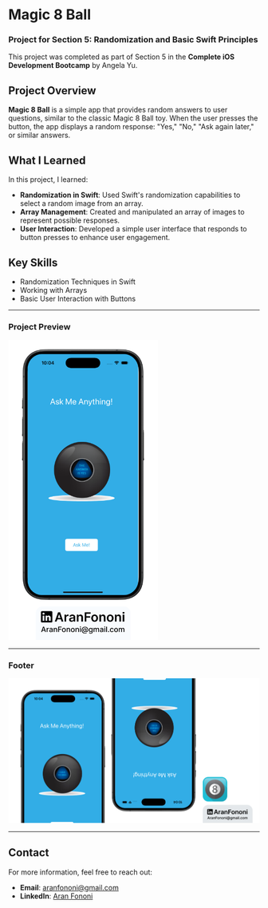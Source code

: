 # Magic 8 Ball

### Project for Section 5: **Randomization and Basic Swift Principles**  
This project was completed as part of Section 5 in the **Complete iOS Development Bootcamp** by Angela Yu.

## Project Overview
**Magic 8 Ball** is a simple app that provides random answers to user questions, similar to the classic Magic 8 Ball toy. When the user presses the button, the app displays a random response: "Yes," "No," "Ask again later," or similar answers.

## What I Learned
In this project, I learned:
- **Randomization in Swift**: Used Swift's randomization capabilities to select a random image from an array.
- **Array Management**: Created and manipulated an array of images to represent possible responses.
- **User Interaction**: Developed a simple user interface that responds to button presses to enhance user engagement.

## Key Skills
- Randomization Techniques in Swift
- Working with Arrays
- Basic User Interaction with Buttons

---

### Project Preview
<img src="./Documents/Readme.png" alt="Magic 8 Ball App Preview" width="300px">

---

### Footer
![Footer Image](./Documents/Linkedin.jpg)

---

## Contact
For more information, feel free to reach out:  
- **Email**: [aranfononi@gmail.com](mailto:aranfononi@gmail.com)  
- **LinkedIn**: [Aran Fononi](https://www.linkedin.com/in/aran-fononi-18182b265)
